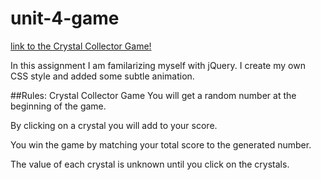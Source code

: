 # unit-4-game
[link to the Crystal Collector Game!](https://alejandro-loja.github.io/unit-4-game/)

In this assignment I am familarizing myself with jQuery. I create my own CSS style and added some subtle animation.

##Rules: Crystal Collector Game
  You will get a random number at the beginning of the game.

  By clicking on a crystal you will add to your score.

  You win the game by matching your total score to the generated number.

  The value of each crystal is unknown until you click on the crystals.

